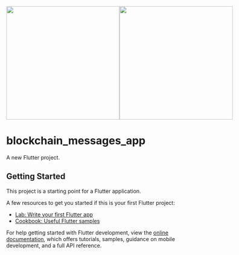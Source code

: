 <div style="display:flex">
<img src="https://user-images.githubusercontent.com/13972980/180042571-adec634c-fb64-4c52-9c4e-42baecbe1392.png" width="300"/>
<img src="https://user-images.githubusercontent.com/13972980/180042742-e19dbb1c-3ba3-443b-a929-fa7755f4a710.png" width="300"/>
</div>

# blockchain_messages_app

A new Flutter project.

## Getting Started

This project is a starting point for a Flutter application.

A few resources to get you started if this is your first Flutter project:

- [Lab: Write your first Flutter app](https://docs.flutter.dev/get-started/codelab)
- [Cookbook: Useful Flutter samples](https://docs.flutter.dev/cookbook)

For help getting started with Flutter development, view the
[online documentation](https://docs.flutter.dev/), which offers tutorials,
samples, guidance on mobile development, and a full API reference.
